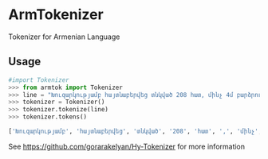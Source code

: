 # ArmTokenizer
Tokenizer for Armenian Language

## Usage
```python
#import Tokenizer
>>> from armtok import Tokenizer
>>> line = "Խուզարկությամբ հայտնաբերվեց տնկված 208 հատ, մինչ 4մ բարձրության կանեփի թուփ:"
>>> tokenizer = Tokenizer()
>>> tokenizer.tokenize(line)
>>> tokenizer.tokens()

['Խուզարկությամբ', 'հայտնաբերվեց', 'տնկված', '208', 'հատ', ',', 'մինչ', '4', 'մ', 'բարձրության', 'կանեփի', 'թուփ', ':']

```

See https://github.com/gorarakelyan/Hy-Tokenizer for more information
